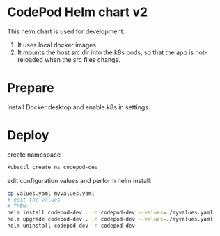 # CodePod Helm chart v2

This helm chart is used for development.

1. It uses local docker images.
2. It mounts the host src dir into the k8s pods, so that the app is hot-reloaded
   when the src files change.

# Prepare

Install Docker desktop and enable k8s in settings.

# Deploy

create namespace

```sh
kubectl create ns codepod-dev
```

edit configuration values and perform helm install:

```sh
cp values.yaml myvalues.yaml
# edit the values
# THEN:
helm install codepod-dev . -n codepod-dev --values=./myvalues.yaml
helm upgrade codepod-dev . -n codepod-dev --values=./myvalues.yaml
helm uninstall codepod-dev -n codepod-dev
```
